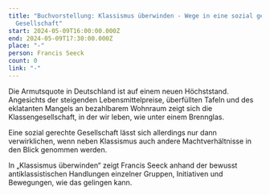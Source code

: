 ```yaml
---
title: "Buchvorstellung: Klassismus überwinden - Wege in eine sozial gerechte
  Gesellschaft"
start: 2024-05-09T16:00:00.000Z
end: 2024-05-09T17:30:00.000Z
place: "-"
person: Francis Seeck
count: 0
link: "-"
---
```

<!--StartFragment-->

Die Armutsquote in Deutschland ist auf einem neuen Höchststand. Angesichts der steigenden Lebensmittelpreise, überfüllten Tafeln und des eklatanten Mangels an bezahlbarem Wohnraum zeigt sich die Klassengesellschaft, in der wir leben, wie unter einem Brennglas.

Eine sozial gerechte Gesellschaft lässt sich allerdings nur dann verwirklichen, wenn neben Klassismus auch andere Machtverhältnisse in den Blick genommen werden.

In „Klassismus überwinden“ zeigt Francis Seeck anhand der bewusst antiklassistischen Handlungen einzelner Gruppen, Initiativen und Bewegungen, wie das gelingen kann.

<!--EndFragment-->